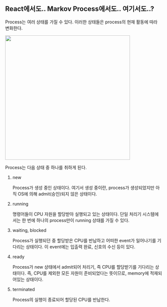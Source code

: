 ## React에서도.. Markov Process에서도.. 여기서도..?

Process는 여러 상태를 가질 수 있다. 이러한 상태들은 process의 현재 활동에 따라 변화한다.

<img src="https://github.com/user-attachments/assets/7a496ef3-c4f1-47c7-bc89-d90d70186d79" width="400">

Process는 다음 상태 중 하나를 취하게 된다.

1. new

   Process가 생성 중인 상태이다. 여기서 생성 중이란, process가 생성되었지만 아직 OS에 의해 admit(승인)되지 않은 상태이다.

2. running

   명령어들이 CPU 자원을 할당받아 실행되고 있는 상태이다. 단일 처리기 시스템에서는 한 번에 하나의 process만이 running 상태를 가질 수 있다.

3. waiting, blocked

   Process가 실행되던 중 할당받은 CPU를 반납하고 어떠한 event가 일어나기를 기다리는 상태이다. 이 event에는 입출력 완료, 신호의 수신 등이 있다.

4. ready

   Process가 new 상태에서 admit되어 처리기, 즉 CPU를 할당받기를 기다리는 상태이다. 즉, CPU를 제외한 모든 자원이 준비되었다는 뜻이므로, memory에 적재되어있는 상태이다.

5. terminated

   Process의 실행이 종료되어 할당된 CPU를 반납한다.
